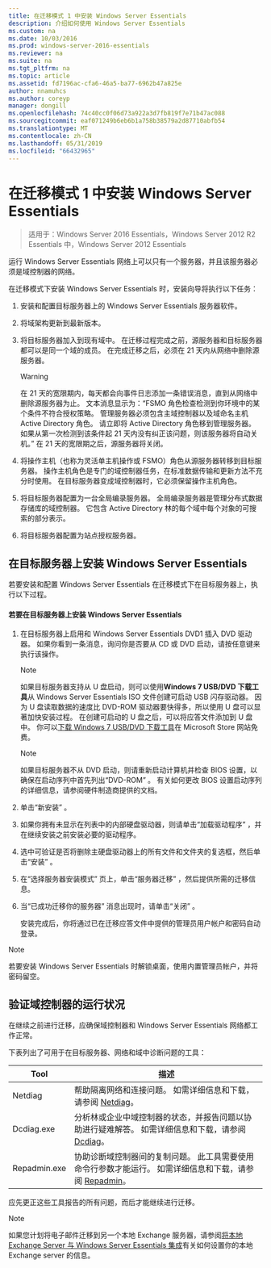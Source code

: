 ```yaml
---
title: 在迁移模式 1 中安装 Windows Server Essentials
description: 介绍如何使用 Windows Server Essentials
ms.custom: na
ms.date: 10/03/2016
ms.prod: windows-server-2016-essentials
ms.reviewer: na
ms.suite: na
ms.tgt_pltfrm: na
ms.topic: article
ms.assetid: fd7196ac-cfa6-46a5-ba77-6962b47a825e
author: nnamuhcs
ms.author: coreyp
manager: dongill
ms.openlocfilehash: 74c40cc0f06d73a922a3d7fb819f7e71b47ac088
ms.sourcegitcommit: eaf071249b6eb6b1a758b38579a2d87710abfb54
ms.translationtype: MT
ms.contentlocale: zh-CN
ms.lasthandoff: 05/31/2019
ms.locfileid: "66432965"
---
```

# <a name="install-windows-server-essentials-in-migration-mode1"></a>在迁移模式 1 中安装 Windows Server Essentials

>适用于：Windows Server 2016 Essentials，Windows Server 2012 R2 Essentials 中，Windows Server 2012 Essentials

运行 Windows Server Essentials 网络上可以只有一个服务器，并且该服务器必须是域控制器的网络。  
  
 在迁移模式下安装 Windows Server Essentials 时，安装向导将执行以下任务：  
  
1.  安装和配置目标服务器上的 Windows Server Essentials 服务器软件。  
  
2.  将域架构更新到最新版本。  
  
3.  将目标服务器加入到现有域中。 在迁移过程完成之前，源服务器和目标服务器都可以是同一个域的成员。 在完成迁移之后，必须在 21 天内从网络中删除源服务器。  
  
    > [!WARNING]
    >  在 21 天的宽限期内，每天都会向事件日志添加一条错误消息，直到从网络中删除源服务器为止。 文本消息显示为：“FSMO 角色检查检测到你环境中的某个条件不符合授权策略。 管理服务器必须包含主域控制器以及域命名主机 Active Directory 角色。 请立即将 Active Directory 角色移到管理服务器。 如果从第一次检测到该条件起 21 天内没有纠正该问题，则该服务器将自动关机。” 在 21 天的宽限期之后，源服务器将关闭。  
  
4.  将操作主机（也称为灵活单主机操作或 FSMO）角色从源服务器转移到目标服务器。 操作主机角色是专门的域控制器任务，在标准数据传输和更新方法不充分时使用。 在目标服务器变成域控制器时，它必须保留操作主机角色。  
  
5.  将目标服务器配置为一台全局编录服务器。 全局编录服务器是管理分布式数据存储库的域控制器。 它包含 Active Directory 林的每个域中每个对象的可搜索的部分表示。  
  
6.  将目标服务器配置为站点授权服务器。  
  
##  <a name="BKMK_Install"></a> 在目标服务器上安装 Windows Server Essentials  
 若要安装和配置 Windows Server Essentials 在迁移模式下在目标服务器上，执行以下过程。  
  
#### <a name="to-install-windows-server-essentials-on-the-destination-server"></a>若要在目标服务器上安装 Windows Server Essentials  
  
1. 在目标服务器上启用和 Windows Server Essentials DVD1 插入 DVD 驱动器。 如果你看到一条消息，询问你是否要从 CD 或 DVD 启动，请按任意键来执行该操作。  
  
   > [!NOTE]
   >  如果目标服务器支持从 U 盘启动，则可以使用**Windows 7 USB/DVD 下载工具**从 Windows Server Essentials ISO 文件创建可启动 USB 闪存驱动器。 因为 U 盘读取数据的速度比 DVD-ROM 驱动器要快得多，所以使用 U 盘可以显著加快安装过程。 在创建可启动的 U 盘之后，可以将应答文件添加到 U 盘中。 你可以[下载 Windows 7 USB/DVD 下载工具](https://go.microsoft.com/fwlink/p/?LinkId=248282)在 Microsoft Store 网站免费。  
  
   > [!NOTE]
   >  如果目标服务器不从 DVD 启动，则请重新启动计算机并检查 BIOS 设置，以确保在启动序列中首先列出“DVD-ROM”  。 有关如何更改 BIOS 设置启动序列的详细信息，请参阅硬件制造商提供的文档。  
  
2. 单击“新安装”  。  
  
3. 如果你拥有未显示在列表中的内部硬盘驱动器，则请单击“加载驱动程序”  ，并在继续安装之前安装必要的驱动程序。  
  
4. 选中可验证是否将删除主硬盘驱动器上的所有文件和文件夹的复选框，然后单击“安装”  。  
  
5. 在“选择服务器安装模式”  页上，单击“服务器迁移”  ，然后提供所需的迁移信息。  
  
6. 当“已成功迁移你的服务器”  消息出现时，请单击“关闭”  。  
  
   安装完成后，你将通过已在迁移应答文件中提供的管理员用户帐户和密码自动登录。  
  
> [!NOTE]
>  若要安装 Windows Server Essentials 时解锁桌面，使用内置管理员帐户，并将密码留空。  
  
##  <a name="BKMK_VerifyTheHealthOfDC"></a> 验证域控制器的运行状况  
 在继续之前进行迁移，应确保域控制器和 Windows Server Essentials 网络都工作正常。  
  
 下表列出了可用于在目标服务器、网络和域中诊断问题的工具：  
  
|Tool|描述|  
|----------|-----------------|  
|Netdiag|帮助隔离网络和连接问题。 如需详细信息和下载，请参阅 [Netdiag](https://go.microsoft.com/fwlink/?LinkId=217388)。|  
|Dcdiag.exe|分析林或企业中域控制器的状态，并报告问题以协助进行疑难解答。 如需详细信息和下载，请参阅 [Dcdiag](https://go.microsoft.com/fwlink/?LinkId=217389)。|  
|Repadmin.exe|协助诊断域控制器间的复制问题。 此工具需要使用命令行参数才能运行。 如需详细信息和下载，请参阅 [Repadmin](https://go.microsoft.com/fwlink/?LinkId=217387)。|  
  
 应先更正这些工具报告的所有问题，而后才能继续进行迁移。  
  
> [!NOTE]
>  如果您计划将电子邮件迁移到另一个本地 Exchange 服务器，请参阅[将本地 Exchange Server 与 Windows Server Essentials 集成](../manage/Integrate-an-On-Premises-Exchange-Server-with-Windows-Server-Essentials.md)有关如何设置你的本地 Exchange server 的信息。
